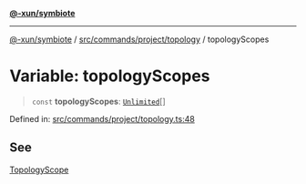 [**@-xun/symbiote**](../../../../../README.md)

***

[@-xun/symbiote](../../../../../README.md) / [src/commands/project/topology](../README.md) / topologyScopes

# Variable: topologyScopes

> `const` **topologyScopes**: [`Unlimited`](../../../../configure/enumerations/UnlimitedGlobalScope.md#unlimited)[]

Defined in: [src/commands/project/topology.ts:48](https://github.com/Xunnamius/symbiote/blob/99b7edbb8da48599bbf2df3d7283dc44dcebb760/src/commands/project/topology.ts#L48)

## See

[TopologyScope](../../../../configure/enumerations/UnlimitedGlobalScope.md)
